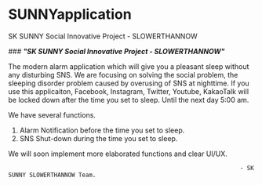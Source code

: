 # SUNNYapplication
SK SUNNY Social Innovative Project - SLOWERTHANNOW


_### **"SK SUNNY Social Innovative Project - SLOWERTHANNOW"**_

The modern alarm application which will give you a pleasant sleep without any disturbing SNS.
We are focusing on solving the social problem, the sleeping disorder problem caused by overusing of SNS at nighttime.
If you use this applicaiton, Facebook, Instagram, Twitter, Youtube, KakaoTalk will be locked down after the time you set to sleep. Until the next day 5:00 am.

We have several functions.

1. Alarm Notification before the time you set to sleep.
2. SNS Shut-down during the time you set to sleep.


We will soon implement more elaborated functions and clear UI/UX.

                                                                      - SK SUNNY SLOWERTHANNOW Team.
